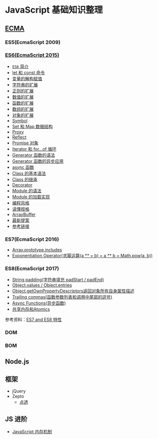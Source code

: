 # JavaScript 基础知识整理

## [ECMA](ecma)
### ES5(EcmaScript 2009)

### [ES6(EcmaScript 2015)](ecma/es6)

- [`ES6` 简介](http://es6.ruanyifeng.com/#docs/intro)
- [let 和 const 命令](http://es6.ruanyifeng.com/#docs/let)
- [变量的解构赋值](http://es6.ruanyifeng.com/#docs/destructuring)
- [字符串的扩展](http://es6.ruanyifeng.com/#docs/string)
- [正则的扩展](http://es6.ruanyifeng.com/#docs/regex)
- [数值的扩展](http://es6.ruanyifeng.com/#docs/number)
- [函数的扩展](http://es6.ruanyifeng.com/#docs/function)
- [数组的扩展](http://es6.ruanyifeng.com/#docs/array)
- [对象的扩展](http://es6.ruanyifeng.com/#docs/object)
- [Symbol](http://es6.ruanyifeng.com/#docs/symbol)
- [Set 和 Map 数据结构](http://es6.ruanyifeng.com/#docs/set-map)
- [Proxy](http://es6.ruanyifeng.com/#docs/proxy)
- [Reflect](http://es6.ruanyifeng.com/#docs/reflect)
- [Promise 对象](http://es6.ruanyifeng.com/#docs/promise)
- [Iterator 和 for...of 循环](http://es6.ruanyifeng.com/#docs/iterator)
- [Generator 函数的语法](http://es6.ruanyifeng.com/#docs/generator)
- [Generator 函数的异步应用](http://es6.ruanyifeng.com/#docs/generator-async)
- [async 函数](http://es6.ruanyifeng.com/#docs/async)
- [Class 的基本语法](http://es6.ruanyifeng.com/#docs/class)
- [Class 的继承](http://es6.ruanyifeng.com/#docs/class-extends)
- [Decorator](http://es6.ruanyifeng.com/#docs/decorator)
- [Module 的语法](http://es6.ruanyifeng.com/#docs/module)
- [Module 的加载实现](http://es6.ruanyifeng.com/#docs/module-loader)
- [编程风格](http://es6.ruanyifeng.com/#docs/style)
- [读懂规格](http://es6.ruanyifeng.com/#docs/spec)
- [ArrayBuffer](http://es6.ruanyifeng.com/#docs/arraybuffer)
- [最新提案](http://es6.ruanyifeng.com/#docs/proposals)
- [参考链接](http://es6.ruanyifeng.com/#docs/reference)

### ES7(EcmaScript 2016)
- [Array.prototype.includes](es7/Array.prototype.includes.md)
- [Exponentiation Operator(求幂运算(a ** = b) = a ** b = Math.pow(a, b))]()

### ES8(EcmaScript 2017)

- [String padding(字符串填充 padStart / padEnd)]()
- [Object.values / Object.entries]()
- [Object.getOwnPropertyDescriptors返回对象所有自身属性描述]()
- [Trailing commas(函数参数列表和调用中尾部的逗号)]()
- [Async Functions(异步函数)]()
- [共享内存和Atomics]()

参考资料：[ES7 and ES8 特性](https://www.jianshu.com/p/a138a525c287)

### DOM

### BOM

## Node.js

## 框架

- jQuery
- Zepto
    - [点透](点透)

## JS 进阶
 - [JavaScript 内存机制](https://juejin.im/post/5b10ba336fb9a01e66164346?utm_source=gold_browser_extension)
